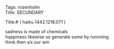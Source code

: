 Tags: rosenholm  
Title: SECUNDARY  
  
Title:# ( haiku 1442.1216.071 )  
  
sadness is made of chemicals  
happiness likewise so generate some by runnning  
think then six our win  
